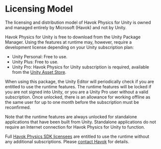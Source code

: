 # Licensing Model

The licensing and distribution model of Havok Physics for Unity is owned and managed entirely by Microsoft (Havok) and not by Unity.

Havok Physics for Unity is free to download from the Unity Package Manager. Using the features at runtime may, however, require a development license depending on your Unity subscription plan:

* Unity Personal: Free to use.
* Unity Plus: Free to use.
* Unity Pro: Havok Physics for Unity subscription is required, available from the [Unity Asset Store](https://aka.ms/hkunityassetstore).

When using this package, the Unity Editor will periodically check if you are entitled to use the runtime features. The runtime features will be locked if you are not signed into Unity, or you are a Unity Pro user without a valid subscription. Once unlocked, there is an allowance for working offline as the same user for up to one month before the subscription must be reconfirmed.

Note that the runtime features are always unlocked for standalone applications that have been built from Unity. Standalone applications do not require an Internet connection for Havok Physics for Unity to function.

Full [Havok Physics SDK licensees](index.md#havok-physics-sdk-license) are entitled to use the runtime without any additional subscriptions. Please [contact Havok](mailto:hkunitysales@microsoft.com) for details.
